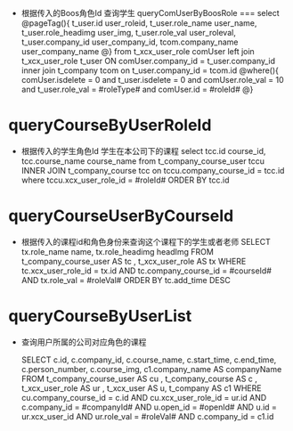 * 根据传入的Boos角色Id 查询学生
queryComUserByBoosRole
===
select 
	@pageTag(){
		t_user.id user_roleid,
		t_user.role_name user_name,
		t_user.role_headimg user_img,
		t_user.role_val user_roleval,
		t_user.company_id user_company_id,
		tcom.company_name user_company_name
	@}
from t_xcx_user_role comUser
left join t_xcx_user_role t_user ON comUser.company_id = t_user.company_id
inner join t_company tcom on t_user.company_id = tcom.id
	@where(){
		comUser.isdelete = 0
	and t_user.isdelete = 0
	and comUser.role_val = 10
	and t_user.role_val = #roleType#
	and comUser.id = #roleId#
	@} 
	
	

queryCourseByUserRoleId
===
* 根据传入的学生角色Id 学生在本公司下的课程
select
	tcc.id course_id,
	tcc.course_name course_name
from t_company_course_user tccu
INNER JOIN t_company_course tcc on tccu.company_course_id = tcc.id
where tccu.xcx_user_role_id = #roleId#
ORDER BY tcc.id



queryCourseUserByCourseId
===
* 根据传入的课程id和角色身份来查询这个课程下的学生或者老师
	SELECT
		tx.role_name name,
		tx.role_headimg headImg
		FROM
		t_company_course_user AS tc ,
		t_xcx_user_role AS tx
		WHERE
		tc.xcx_user_role_id = tx.id AND
		tc.company_course_id = #courseId# AND
		tx.role_val = #roleVal#
		ORDER BY
		tc.add_time DESC	

queryCourseByUserList
===
* 查询用户所属的公司对应角色的课程

	SELECT
	c.id,
	c.company_id,
	c.course_name,
	c.start_time,
	c.end_time,
	c.person_number,
	c.course_img,
	c1.company_name AS companyName
	FROM
	t_company_course_user AS cu ,
	t_company_course AS c ,
	t_xcx_user_role AS ur ,
	t_xcx_user AS u,
	t_company AS c1
	WHERE
	cu.company_course_id = c.id AND
	cu.xcx_user_role_id = ur.id AND
	c.company_id = #companyId# AND
	u.open_id = #openId# AND
	u.id = ur.xcx_user_id AND
	ur.role_val = #roleVal# AND
	c.company_id = c1.id

	
	
